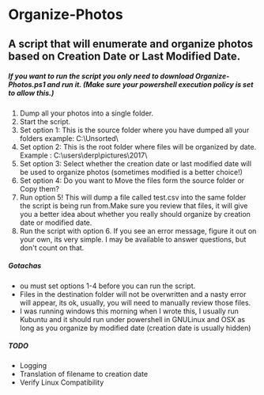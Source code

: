 # Organize-Photos
##  A script that will enumerate and organize photos based on Creation Date or Last Modified Date.

##### If you want to run the script you only need to download Organize-Photos.ps1 and run it. (Make sure your powershell execution policy is set to allow this.)

1.  Dump all your photos into a single folder. 
2.  Start the script.
3.  Set option 1: This is the source folder where you have dumped all your folders example: C:\Unsorted\
4.  Set option 2: This is the root folder where files will be organized by date. Example : C:\users\derp\pictures\2017\
5.  Set option 3: Select whether the creation date or last modified date will be used to organize photos (sometimes modified is a better         choice!)
6.  Set option 4: Do you want to Move the files form the source folder or Copy them?
7.  Run option 5! This will dump a file called test.csv into the same folder the script is being run from.Make sure you review that files, it will give you a better idea about whether you really should organize by creation date or modified date.
8.  Run the script with option 6. If you see an error message, figure it out on your own, its very simple. I may be available to answer questions, but don't count on that.

##### Gotachas
*   ou must set options 1-4 before you can run the script.
*   Files in the destination folder will not be overwritten and a nasty error will appear, its ok, usually, you will need to manually review   those files.
*   I was running windows this morning when I wrote this, I usually run Kubuntu and it should run under powershell in GNULinux and OSX as     long as you organize by modified date (creation date is usually hidden)

##### TODO
*   Logging
*   Translation of filename to creation date
*   Verify Linux Compatibility
